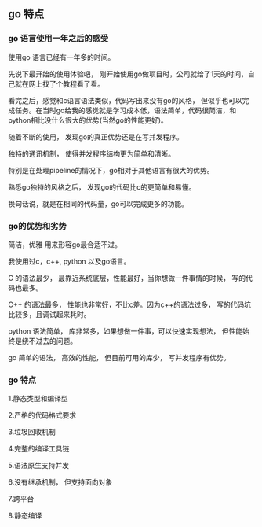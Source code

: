 ## go 特点

### go 语言使用一年之后的感受

 使用go 语言已经有一年多的时间。

先说下最开始的使用体验吧， 刚开始使用go做项目时，公司就给了1天的时间，自己就在网上找了个教程看了看。

看完之后，感觉和c语言语法类似，代码写出来没有go的风格， 但似乎也可以完成任务。在当时go给我的感觉就是学习成本低，语法简单，代码很简洁，和python相比没什么很大的优势(当然go的性能更好)。

随着不断的使用， 发现go的真正优势还是在写并发程序。

独特的通讯机制， 使得并发程序结构更为简单和清晰。

特别是在处理pipeline的情况下，go相对于其他语言有很大的优势。

熟悉go独特的风格之后， 发现go的代码比c的更简单和易懂。

换句话说，就是在相同的代码量，go可以完成更多的功能。



### go的优势和劣势

简洁，优雅 用来形容go最合适不过。

我使用过c，c++, python 以及go语言。 

C 的语法最少， 最靠近系统底层，性能最好，当你想做一件事情的时候， 写的代码也最多。

C++ 的语法最多， 性能也非常好，不比c差。因为c++的语法过多， 写的代码坑比较多，且调试起来耗时。

python 语法简单， 库非常多，如果想做一件事，可以快速实现想法， 但性能始终是绕不过去的问题。

go 简单的语法， 高效的性能， 但目前可用的库少， 写并发程序有优势。



### go 特点

1.静态类型和编译型

2.严格的代码格式要求

3.垃圾回收机制

4.完整的编译工具链

5.语法原生支持并发

6.没有继承机制， 但支持面向对象

7.跨平台

8.静态编译



